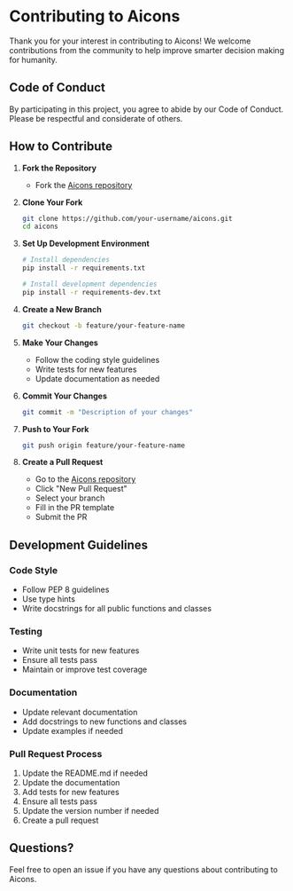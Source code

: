 # Contributing to Aicons

Thank you for your interest in contributing to Aicons! We welcome contributions from the community to help improve smarter decision making for humanity.

## Code of Conduct

By participating in this project, you agree to abide by our Code of Conduct. Please be respectful and considerate of others.

## How to Contribute

1. **Fork the Repository**

   - Fork the [Aicons repository](https://github.com/Aicons4Humanity/aicons)

2. **Clone Your Fork**

   ```bash
   git clone https://github.com/your-username/aicons.git
   cd aicons
   ```

3. **Set Up Development Environment**

   ```bash
   # Install dependencies
   pip install -r requirements.txt

   # Install development dependencies
   pip install -r requirements-dev.txt
   ```

4. **Create a New Branch**

   ```bash
   git checkout -b feature/your-feature-name
   ```

5. **Make Your Changes**

   - Follow the coding style guidelines
   - Write tests for new features
   - Update documentation as needed

6. **Commit Your Changes**

   ```bash
   git commit -m "Description of your changes"
   ```

7. **Push to Your Fork**

   ```bash
   git push origin feature/your-feature-name
   ```

8. **Create a Pull Request**
   - Go to the [Aicons repository](https://github.com/Aicons4Humanity/aicons)
   - Click "New Pull Request"
   - Select your branch
   - Fill in the PR template
   - Submit the PR

## Development Guidelines

### Code Style

- Follow PEP 8 guidelines
- Use type hints
- Write docstrings for all public functions and classes

### Testing

- Write unit tests for new features
- Ensure all tests pass
- Maintain or improve test coverage

### Documentation

- Update relevant documentation
- Add docstrings to new functions and classes
- Update examples if needed

### Pull Request Process

1. Update the README.md if needed
2. Update the documentation
3. Add tests for new features
4. Ensure all tests pass
5. Update the version number if needed
6. Create a pull request

## Questions?

Feel free to open an issue if you have any questions about contributing to Aicons.
